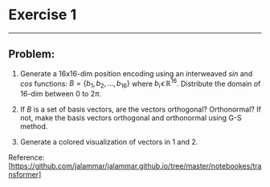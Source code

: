 # Exercise 1
---

## Problem: 
1. Generate a 16x16-dim position encoding using an interweaved $sin$ and $cos$ functions: $B = \{ b_1,b_2,...,b_{16} \}$ where $b_i\,\epsilon\,\mathbb{R}^{16}$. Distribute the domain of 16-dim between $0$ to $2\pi$.

2. If $B$ is a set of basis vectors, are the vectors orthogonal? Orthonormal? If not, make the basis vectors orthogonal and orthonormal using  G-S method.

3. Generate a colored visualization of vectors in 1 and 2.

Reference: [https://github.com/jalammar/jalammar.github.io/tree/master/notebookes/transformer]